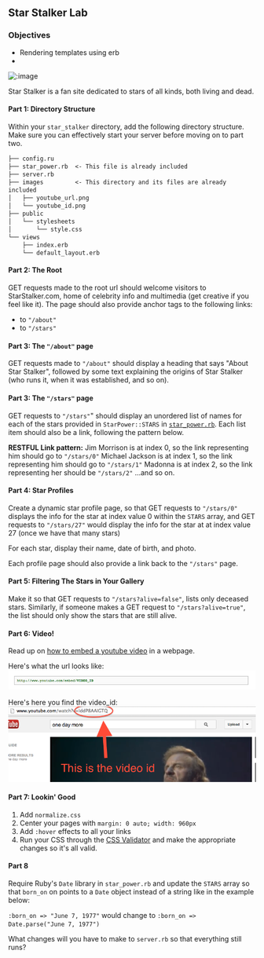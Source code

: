 ## Star Stalker Lab

### Objectives

- Rendering templates using erb
-

![:image](http://thepopportunity.files.wordpress.com/2012/06/stalker1.jpg)

Star Stalker is a fan site dedicated to stars of all kinds, both living and dead.

#### Part 1: Directory Structure

Within your `star_stalker` directory, add the following directory structure. Make sure you can  effectively start your server before moving on to part two.

```
├── config.ru
├── star_power.rb  <- This file is already included
├── server.rb
├── images         <- This directory and its files are already included
│   ├── youtube_url.png
│   └── youtube_id.png
├── public
│   └── stylesheets
│       └── style.css
└── views
    ├── index.erb
    └── default_layout.erb
```

#### Part 2: The Root

GET requests made to the root url should welcome visitors to StarStalker.com, home of celebrity info and multimedia (get creative if you feel like it). The page should also provide anchor tags to the following links:
  - to `"/about"`
  - to `"/stars"`

#### Part 3: The `"/about"` page

GET requests made to `"/about"` should display a heading that says "About Star Stalker", followed by some text explaining the origins of Star Stalker (who runs it, when it was established, and so on).

#### Part 3: The `"/stars"` page

GET requests to `"/stars"`" should display an unordered list of names for each of the stars provided in `StarPower::STARS` in [`star_power.rb`](star_power.rb). Each list item should also be a link, following the pattern below.

__RESTFUL Link pattern:__
Jim Morrison is at index 0, so the link representing him should go to `"/stars/0"`
Michael Jackson is at index 1, so the link representing him should go to `"/stars/1"`
Madonna is at index 2, so the link representing her should be `"/stars/2"`
...and so on.

#### Part 4: Star Profiles

Create a dynamic star profile page, so that GET requests to `"/stars/0"` displays the info for the star at index value 0 within the `STARS` array, and GET requests to `"/stars/27"` would display the info for the star at at index value 27 (once we have that many stars)

For each star, display their name, date of birth, and photo.

Each profile page should also provide a link back to the `"/stars"` page.

#### Part 5: Filtering The Stars in Your Gallery

Make it so that GET requests to `"/stars?alive=false"`, lists only deceased stars. Similarly, if someone makes a GET request to `"/stars?alive=true"`, the list should only show the stars that are still alive.

#### Part 6: Video!

Read up on [how to embed a youtube video](https://developers.google.com/youtube/player_parameters#Embedding_a_Player) in a webpage.

Here's what the url looks like:
![youtube_url](images/youtube_url.png)

Here's here you find the video_id:
![video_id](images/youtube_id.png)

#### Part 7: Lookin' Good

1. Add `normalize.css`
1. Center your pages with `margin: 0 auto; width: 960px`
1. Add `:hover` effects to all your links
1. Run your CSS through the [CSS Validator](http://jigsaw.w3.org/css-validator/) and make the appropriate changes so it's all valid.

#### Part 8

Require Ruby's `Date` library in `star_power.rb` and update the `STARS` array so that `born_on` on points to a `Date` object instead of a string like in the example below:

`:born_on => "June 7, 1977"` would change to  `:born_on => Date.parse("June 7, 1977")`

What changes will you have to make to `server.rb` so that everything still runs?
